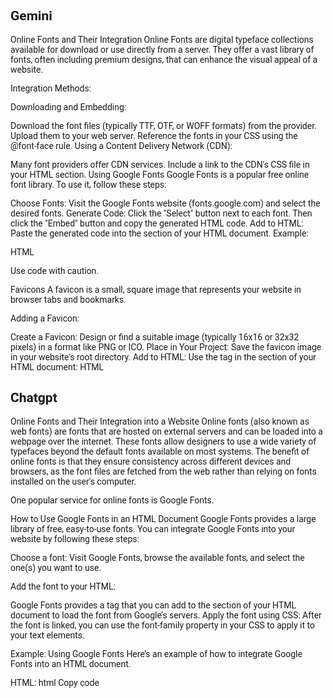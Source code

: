## Gemini
Online Fonts and Their Integration
Online Fonts are digital typeface collections available for download or use directly from a server. They offer a vast library of fonts, often including premium designs, that can enhance the visual appeal of a website.

Integration Methods:

Downloading and Embedding:

Download the font files (typically TTF, OTF, or WOFF formats) from the provider.
Upload them to your web server.
Reference the fonts in your CSS using the @font-face rule.
Using a Content Delivery Network (CDN):

Many font providers offer CDN services.
Include a link to the CDN's CSS file in your HTML <head> section.
Using Google Fonts
Google Fonts is a popular free online font library. To use it, follow these steps:

Choose Fonts: Visit the Google Fonts website (fonts.google.com) and select the desired fonts.
Generate Code: Click the "Select" button next to each font. Then click the "Embed" button and copy the generated HTML code.
Add to HTML: Paste the generated code into the <head> section of your HTML document.
Example:

HTML
<head>
    <link rel="stylesheet" href="https://fonts.googleapis.com/css?family=Roboto:300,400,500,700&display=swap">
</head>
Use code with caution.

Favicons
A favicon is a small, square image that represents your website in browser tabs and bookmarks.

Adding a Favicon:

Create a Favicon: Design or find a suitable image (typically 16x16 or 32x32 pixels) in a format like PNG or ICO.
Place in Your Project: Save the favicon image in your website's root directory.
Add to HTML: Use the <link> tag in the <head> section of your HTML document:
HTML
<head>
    <link rel="shortcut icon" href="favicon.ico" type="image/x-icon">
</head>

## Chatgpt
Online Fonts and Their Integration into a Website
Online fonts (also known as web fonts) are fonts that are hosted on external servers and can be loaded into a webpage over the internet. These fonts allow designers to use a wide variety of typefaces beyond the default fonts available on most systems. The benefit of online fonts is that they ensure consistency across different devices and browsers, as the font files are fetched from the web rather than relying on fonts installed on the user's computer.

One popular service for online fonts is Google Fonts.

How to Use Google Fonts in an HTML Document
Google Fonts provides a large library of free, easy-to-use fonts. You can integrate Google Fonts into your website by following these steps:

Choose a font: Visit Google Fonts, browse the available fonts, and select the one(s) you want to use.

Add the font to your HTML:

Google Fonts provides a <link> tag that you can add to the <head> section of your HTML document to load the font from Google’s servers.
Apply the font using CSS: After the font is linked, you can use the font-family property in your CSS to apply it to your text elements.

Example: Using Google Fonts
Here’s an example of how to integrate Google Fonts into an HTML document.

HTML:
html
Copy code
<!DOCTYPE html>
<html lang="en">
<head>
    <meta charset="UTF-8">
    <meta name="viewport" content="width=device-width, initial-scale=1.0">
    <title>Google Fonts Example</title>
    <!-- Link to Google Fonts -->
    <link href="https://fonts.googleapis.com/css2?family=Roboto:wght@400;700&family=Open+Sans&display=swap" rel="stylesheet">
    <style>
        body {
            font-family: 'Roboto', sans-serif;
        }

        h1 {
            font-family: 'Open Sans', sans-serif;
            font-weight: bold;
        }
    </style>
</head>
<body>
    <h1>Heading with Open Sans</h1>
    <p>This is a paragraph with the Roboto font.</p>
</body>
</html>
In this example:

The <link> tag inside the <head> section loads two fonts: Roboto and Open Sans from Google Fonts.
The CSS styles apply the fonts to different elements, using font-family to specify the font.
What is a Favicon?
A favicon is a small icon that appears next to the title of a webpage in a browser's tab, bookmarks, and other areas. It serves as a visual identifier for the site. Favicons are typically small images (16x16 pixels or 32x32 pixels) and are saved in .ico, .png, or .svg formats.

How to Add a Favicon to a Web Page
To add a favicon, you need to include a <link> tag in the <head> section of your HTML that points to the location of the favicon file.

Example: Adding a Favicon
Here’s how to include a favicon in your HTML document:

html
Copy code
<!DOCTYPE html>
<html lang="en">
<head>
    <meta charset="UTF-8">
    <meta name="viewport" content="width=device-width, initial-scale=1.0">
    <title>Favicon Example</title>
    <!-- Favicon Link -->
    <link rel="icon" href="favicon.ico" type="image/x-icon">
</head>
<body>
    <h1>Website with a Favicon</h1>
    <p>This webpage has a favicon displayed in the browser tab.</p>
</body>
</html>
In this example:

The <link> tag with rel="icon" specifies that the file favicon.ico will be used as the favicon for the webpage.
The href attribute points to the location of the favicon file.
You can use .ico, .png, or .svg files for favicons, but .ico is the most common format for compatibility with all browsers.
## Conclusion 
For my opinion Gemini provide the definition and  meaning, it’s much easier to understand than chatgpt.However, if we talk about the details and the example , chatgpt is more better than Gemini . 